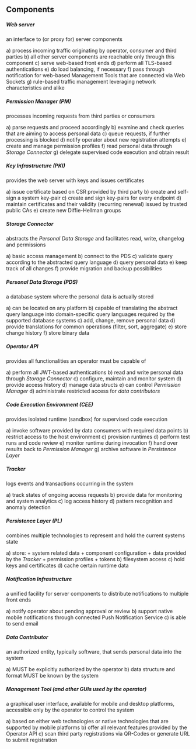 ## Components



##### Web server 
an interface to (or proxy for) server components

a)  process incoming traffic originating by operator, consumer and third parties
b)  all other server components are reachable only through this component
c)  serve web-based front ends
d)  perform all TLS-based authentications
e)  do load balancing, if necessary
f)  pass through notification for web-based Management Tools that are connected via Web Sockets
g)  rule-based traffic management leveraging network characteristics and alike  


##### Permission Manager *(PM)*
processes incoming requests from third parties or consumers

a)  parse requests and proceed accordingly
b)  examine and check queries that are aiming to access personal data
c)  queue requests, if further processing is blocked 
d)  notify operator about new registration attempts
e)  create and manage permission profiles
f)  read personal data through *Storage Connector*
g)  delegate supervised code execution and obtain result


##### Key Infrastructure (PKI)
provides the web server with keys and issues certificates
  
a)  issue certificate based on CSR provided by third party
b)  create and self-sign a system key-pair 
c)  create and sign key-pairs for every endpoint
d)  maintain certificates and their validity (recurring renewal) issued by trusted public CAs
e)  create new Diffie-Hellman groups


##### Storage Connector
abstracts the *Personal Data Storage* and facilitates read, write, changelog and permissions

a)  basic access management
b)  connect to the PDS
c)  validate query according to the abstracted query language
d)  query personal data
e)  keep track of all changes
f)  provide migration and backup possibilities


##### Personal Data Storage *(PDS)*
a database system where the personal data is actually stored

a)  can be located on any platform
b)  capable of translating the abstract query language into domain-specific query languages required
    by the supported database systems
c)  add, change, remove personal data
d)  provide translations for common operations (filter, sort, aggregate)
e)  store change history
f)  store binary data


##### Operator API
provides all functionalities an operator must be capable of

a)  perform all JWT-based authentications
b)  read and write personal data through *Storage Connector*
c)  configure, maintain and monitor system
d)  provide access history
d)  manage data structs
e)  can control *Permission Manager*
d)  administrate restricted access for *data contributors*


##### Code Execution Environment *(CEE)*
provides isolated runtime (sandbox) for supervised code execution
  
a)  invoke software provided by data consumers with required data points
b)  restrict access to the host environment
c)  provision runtimes
d)  perform test runs and code review
e)  monitor runtime during invocation
f)  hand over results back to *Permission Manager*
g)  archive software in *Persistence Layer*


##### Tracker
logs events and transactions occurring in the system

a)  track states of ongoing access requests
b)  provide data for monitoring and system analytics
c)  log access history
d)  pattern recognition and anomaly detection


##### Persistence Layer *(PL)*
combines multiple technologies to represent and hold the current systems state  

a)  store:
    +   system related data
    +   component configuration
    +   data provided by the *Tracker*
    +   permission profiles
    +   tokens
b)  filesystem access
c)  hold keys and certificates
d)  cache certain runtime data


##### Notification Infrastructure
a unified facility for server components to distribute notifications to multiple front ends 

a)  notify operator about pending approval or review
b)  support native mobile notifications through connected Push Notification Service
c)  is able to send email   


##### Data Contributor 
an authorized entity, typically software, that sends personal data into the system

a)  MUST be explicitly authorized by the operator
b)  data structure and format MUST be known by the system


##### Management Tool (and other GUIs used by the operator)
a graphical user interface, available for mobile and desktop platforms, accessible only by the 
operator to control the system

a)  based on either web technologies or native technologies that are supported by mobile platforms
b)  offer all relevant features provided by the Operator API 
c)  scan third party registrations via QR-Codes or generate URL to submit registration
